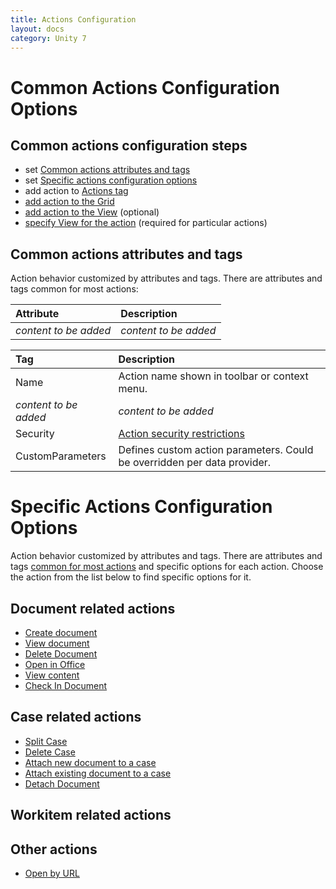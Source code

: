 ```yaml
---
title: Actions Configuration
layout: docs
category: Unity 7
---
```

# Common Actions Configuration Options

## Common actions configuration steps

- set [Common actions attributes and tags](#common-actions-attributes-and-tags)
- set [Specific actions configuration options](#specific-actions-configuration-options)
- add action to [Actions tag](tags-list/actions-tag.md)
- [add action to the Grid](grids.md#how-to-add-action-to-the-grid)
- [add action to the View](tags-list/views-tag/tab-action-set.md#how-to-add-action-to-the-view) (optional)
- [specify View for the action](tags-list/views-tag.md) (required for particular actions)

## Common actions attributes and tags

Action behavior customized by attributes and tags. 
There are attributes and tags common for most actions: 

|Attribute            | Description         |
|:--------------------|:--------------------|
|*content to be added*|*content to be added*|

|Tag                  | Description         |
|:--------------------|:--------------------|
| Name      | Action name shown in toolbar or context menu.|
|*content to be added*|*content to be added*|
| Security  | [Action security restrictions](../../unity-react/configuration/security.md#security-restrictions) | 
| CustomParameters  | Defines custom action parameters. Could be overridden per data provider.   | 


# Specific Actions Configuration Options

Action behavior customized by attributes and tags. 
There are attributes and tags [common for most actions](#common-actions-attributes-and-tags) and specific options for each action. 
Choose the action from the list below to find specific options for it.

## Document related actions

- [Create document](../configuration/actions/create-document.md)
- [View document](../configuration/actions/view-document.md)
- [Delete Document](../configuration/actions/delete-document.md)
- [Open in Office](../configuration/actions/open-in-office.md)
- [View content](../configuration/actions/view-content.md)
- [Check In Document](../configuration/actions/checkin-document.md)

## Case related actions
 
- [Split Case](../configuration/actions/split-case.md)
- [Delete Case](../configuration/actions/delete-case.md)
- [Attach new document to a case](../configuration/actions/attach-document.md)
- [Attach existing document to a case](../configuration/actions/attach-existing-document.md)
- [Detach Document](../configuration/actions/detach-document.md)

## Workitem related actions

## Other actions

- [Open by URL](../configuration/actions/open-by-url.md)
